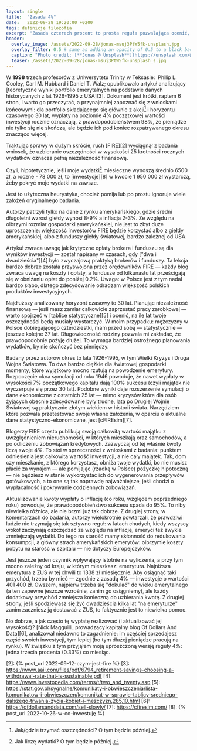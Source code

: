 ```yaml
---
layout: single
title:  "Zasada 4%"
date:   2022-09-28 19:20:00 +0200
tags: definicje filozofia
excerpt: "Zasada czterech procent to prosta reguła pozwalająca ocenić, ile pieniędzy potrzebujesz do niezależności finansowej."
header:
  overlay_image: /assets/2022-09-28/jonas-msuj3PtW5fk-unsplash.jpg
  overlay_filter: 0.5 # same as adding an opacity of 0.5 to a black background
  caption: "Photo credit: [**Jonas @ Unsplash**](https://unsplash.com/@jonason_b)"
  teaser: /assets/2022-09-28/jonas-msuj3PtW5fk-unsplash_s.jpg
---
```

W **1998** trzech profesorów z Uniwersytetu Trinity w Teksasie:  Philip L. Cooley, Carl M. Hubbard i Daniel T. Walz; opublikowało artykuł analizujący [teoretyczne wyniki portfolio emerytalnych na podstawie danych historycznych z lat 1926-1995 z USA][3]. Dokument jest krótki, raptem 6 stron, i warto go przeczytać, a przynajmniej zapoznać się z wnioskami końcowymi: dla portfolio składającego się głównie z akcji[^5] i horyzontu czasowego 30 lat, wypłaty na poziomie 4% początkowej wartości inwestycji rocznie oznaczają, z prawdopodobieństwem 98%, że pieniądze nie tylko się nie skończą, ale będzie ich pod koniec rozpatrywanego okresu znacząco więcej.

Traktując sprawy w dużym skrócie, ruch [FIRE][2] wyciągnął z badania wniosek, że uzbieranie oszczędności w wysokości 25 krotności rocznych wydatków oznacza pełną niezależność finansową.

Czyli, hipotetycznie, jeśli moje wydatki[^3] miesięczne wynoszą średnio 6500 zł, a roczne - 78 000 zł, to [inwestycje][8] w kwocie 1&nbsp;950&nbsp;000&nbsp;zł wystarczą, żeby pokryć moje wydatki na zawsze.

Jest to użyteczna heurystyka, chociaż pomija lub po prostu ignoruje wiele założeń oryginalnego badania.

Autorzy patrzyli tylko na dane z rynku amerykańskiego, gdzie średni długoletni wzrost giełdy wynosi 8-9% a inflacja 2-3%. Ze względu na olbrzymi rozmiar gospodarki amerykańskiej, nie jest to zbyt duże uproszczenie: większość inwestorów FIRE będzie korzystać albo z giełdy amerykańskiej, albo z funduszy giełdy światowej, bardzo zależnej od USA.

Artykuł zwraca uwagę jak krytyczne opłaty brokera i funduszu są dla wyników inwestycji — został napisany w czasach, gdy ["dwa i dwadzieścia"][4] było zwyczajową praktyką brokerów i funduszy. Ta lekcja bardzo dobrze została przyswojona przez orędowników FIRE — każdy blog zwraca uwagę na koszty i opłaty, a fundusze od kilkunastu lat prześcigają się w obniżaniu opłat do poniżej 0.2%. Uwaga: w Polsce jest z tym nadal bardzo słabo, dlatego zdecydowanie odradzam większość polskich produktów inwestycyjnych.

Najdłuższy analizowany horyzont czasowy to 30 lat. Planując niezależność finansową — jeśli masz zamiar całkowicie zaprzestać pracy zarobkowej — warto spojrzeć w [tablice statystyczne][5] i ocenić, na ile lat twoje oszczędności będą musiały wystarczyć. W moim przypadku: mężczyzny w Polsce dobiegającego czterdziestki, mam przed sobą — statystycznie — jeszcze kolejne 37 lat. Długowieczność rodziny pozwala mi zakładać, że prawdopodobnie pożyję dłużej. To wymaga bardziej ostrożnego planowania wydatków, by nie skończyć bez pieniędzy.

Badany przez autorów okres to lata 1926-1995, w tym Wielki Kryzys i Druga Wojna Światowa. To dwa bardzo ciężkie dla światowej gospodarki momenty, które wyjątkowo mocno rzutują na powodzenie emerytury.  Rozpoczęcie okna symulacji od roku 1946 powoduje, że nawet wypłaty w wysokości 7% początkowego kapitału dają 100% sukcesu (czyli majątek nie wyczerpuje się przez 30 lat). Podobne wyniki daje rozszerzenie symulacji o dane ekonomiczne z ostatnich 25 lat — mimo kryzysów które dla osób żyjących obecnie zdecydowanie były trudne, lata po Drugiej Wojnie Światowej są praktycznie złotym wiekiem w historii świata. Narzędziem które pozwala przetestować swoje własne założenia, w oparciu o aktualne dane statystyczno-ekonomiczne, jest [cFIREsim][7].

Blogerzy FIRE często publikują swoją całkowitą wartość majątku z uwzględnieniem nieruchomości, w których mieszkają oraz samochodów, a po odliczeniu zobowiązań kredytowych. Zazwyczaj od tej właśnie kwoty liczą swoje 4%. To stoi w sprzeczności z wnioskami z badania: punktem odniesienia jest całkowita wartość inwestycji, a nie cały majątek. Tak, dom czy mieszkanie, z którego korzystasz, obniża twoje wydatki, bo nie musisz płacić za wynajem — ale pomijając (rzadką w Polsce) pożyczkę hipoteczną — nie będziesz w stanie wykorzystać ich do wygenerowania przepływów gotówkowych, a to one są tak naprawdę najważniejsze, jeśli chodzi o wypłacalność i pokrywanie codziennych zobowiązań.

Aktualizowanie kwoty wypłaty o inflację (co roku, względem poprzedniego roku) powoduje, że prawdopodobieństwo sukcesu spada do 95%. To niby niewielka różnica, ale nie brzmi już tak dobrze. Z drugiej strony, w komentarzach do badania, autorzy wielokrotnie powtarzali, że prawdziwi ludzie nie trzymają się tak sztywno reguł: w latach chudych, kiedy wszyscy wokół zaczynają oszczędzać ze względu na inflację, emeryci też zwykle zmniejszają wydatki. Do tego na starość mamy skłonność do redukowania konsumpcji, a główny strach amerykańskich emerytów: olbrzymie koszty pobytu na starość w szpitalu — nie dotyczy Europejczyków.

Jest jeszcze jeden czynnik wpływający istotnie na wyliczenia, a przy tym mocno zależny od kraju, w którym mieszkasz: emerytura. Najniższa emerytura z ZUS w tej chwili to 1338 zł miesięcznie. Aby osiągnąć taki przychód, trzeba by mieć — zgodnie z zasadą 4% — inwestycje o wartości 401 400 zł. Owszem, najpierw trzeba się "dokulać" do wieku emerytalnego (a ten zapewne jeszcze wzrośnie, zanim go osiągniemy), ale każdy dodatkowy przychód zmniejsza konieczną do uzbierania kwotę. Z drugiej strony, jeśli spodziewasz się żyć dwadzieścia kilka lat "na emeryturze" zanim zaczniesz ją dostawać z ZUS, to faktycznie jest to niewielka pomoc.

No dobrze, a jak często tę wypłatę realizować (i aktualizować jej wysokość)? [Nick Magguilli, prowadzący kapitalny blog Of Dollars And Data][6], analizował niedawno to zagadnienie: im częściej sprzedajesz część swoich inwestycji, tym lepiej (bo tym dłużej pieniądze pracują na rynku). W związku z tym przyjąłem moją uproszczoną wersję reguły 4%: jedna trzecia procenta (0.33%) co miesiąc.

[^3]: Jak liczę wydatki? O tym będzie później.
[^5]: Jak/gdzie trzymać oszczędności? O tym będzie później.

[2]: {% post_url 2022-09-12-czym-jest-fire %}
[3]: https://www.aaii.com/files/pdf/6794_retirement-savings-choosing-a-withdrawal-rate-that-is-sustainable.pdf
[4]: https://www.investopedia.com/terms/t/two_and_twenty.asp
[5]: https://stat.gov.pl/sygnalne/komunikaty-i-obwieszczenia/lista-komunikatow-i-obwieszczen/komunikat-w-sprawie-tablicy-sredniego-dalszego-trwania-zycia-kobiet-i-mezczyzn,285,10.html
[6]: https://ofdollarsanddata.com/sell-slowly/
[7]: https://cfiresim.com/
[8]: {% post_url 2022-10-26-w-co-inwestuję %}
